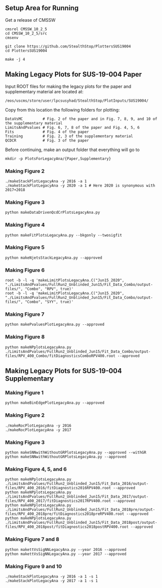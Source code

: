 ## Setup Area for Running

Get a release of CMSSW

```
cmsrel CMSSW_10_2_5
cd CMSSW_10_2_5/src
cmsenv

git clone https://github.com/StealthStop/PlottersSUS19004
cd PlottersSUS19004

make -j 4
```

## Making Legacy Plots for SUS-19-004 Paper

Input ROOT files for making the legacy plots for the paper and supplementary material are located at:

```
/eos/uscms/store/user/lpcsusyhad/StealthStop/PlotInputs/SUS19004/
```

Copy from this location the following folders for plotting:
```
DataVsMC         # Fig. 2 of the paper and in Fig. 7, 8, 9, and 10 of the supplementary material
LimitsAndPvalues # Fig. 6, 7, 8 of the paper and Fig. 4, 5, 6
Fits             # Fig. 4 of the paper
Training         # Fig. 2, 3 of the supplementary material
QCDCR            # Fig. 3 of the paper
```
Before continuing, make an output folder that everything will go to

```
mkdir -p PlotsForLegacyAna/{Paper,Supplementary}
```

### Making Figure 2

```
./makeStackPlotLegacyAna -y 2016 -a 1
./makeStackPlotLegacyAna -y 2020 -a 1 # Here 2020 is synonymous with 2017+2018
```

### Making Figure 3

```
python makeDataDrivenQcdCrPlotsLegacyAna.py
```

### Making Figure 4

```
python makeFitPlotsLegacyAna.py --bkgonly --twosigfit
```

### Making Figure 5

```
python makeNjetsStackLegacyAna.py --approved
```

### Making Figure 6

```
root -b -l -q 'makeLimitPlotsLegacyAna.C("Jun15_2020", "./LimitsAndPvalues/FullRun2_Unblinded_Jun15/Fit_Data_Combo/output-files/", "Combo", "RPV", true)'
root -b -l -q 'makeLimitPlotsLegacyAna.C("Jun15_2020", "./LimitsAndPvalues/FullRun2_Unblinded_Jun15/Fit_Data_Combo/output-files/", "Combo", "SYY", true)'
```

### Making Figure 7

```
python makePvaluesPlotLegacyAna.py --approved 
```

### Making Figure 8

```
python makeNPplotsLegacyAna.py ./LimitsAndPvalues/FullRun2_Unblinded_Jun15/Fit_Data_Combo/output-files/RPV_400_Combo/fitDiagnosticsComboRPV400.root --approved
```

## Making Legacy Plots for SUS-19-004 Supplementary

### Making Figure 1

```
python makeBinEdgePlotLegacyAna.py --approved
```

### Making Figure 2

```
./makeRocPlotLegacyAna -y 2016
./makeRocPlotLegacyAna -y 2017
```

### Making Figure 3

```
python makeSNNwithWithoutGRPlotsLegacyAna.py --approved --withGR
python makeSNNwithWithoutGRPlotsLegacyAna.py --approved
```

### Making Figure 4, 5, and 6

```
python makeNPplotsLegacyAna.py ./LimitsAndPvalues/FullRun2_Unblinded_Jun15/Fit_Data_2016/output-files/RPV_400_2016/fitDiagnostics2016RPV400.root --approved
python makeNPplotsLegacyAna.py ./LimitsAndPvalues/FullRun2_Unblinded_Jun15/Fit_Data_2017/output-files/RPV_400_2017/fitDiagnostics2017RPV400.root --approved
python makeNPplotsLegacyAna.py ./LimitsAndPvalues/FullRun2_Unblinded_Jun15/Fit_Data_2018pre/output-files/RPV_400_2018pre/fitDiagnostics2018preRPV400.root --approved
python makeNPplotsLegacyAna.py ./LimitsAndPvalues/FullRun2_Unblinded_Jun15/Fit_Data_2018post/output-files/RPV_400_2018post/fitDiagnostics2018postRPV400.root --approved
```
### Making Figure 7 and 8

```
python makettVsSigNNLegacyAna.py --year 2016 --approved
python makettVsSigNNLegacyAna.py --year 2017 --approved
```

### Making Figure 9 and 10

```
./makeStackPlotLegacyAna -y 2016 -a 1 -s 1
./makeStackPlotLegacyAna -y 2017 -a 1 -s 1
```
